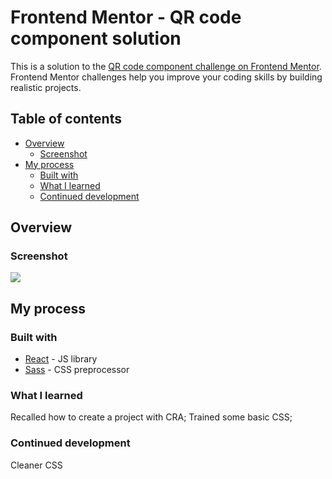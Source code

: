 # Frontend Mentor - QR code component solution

This is a solution to the [QR code component challenge on Frontend Mentor](https://www.frontendmentor.io/challenges/qr-code-component-iux_sIO_H). Frontend Mentor challenges help you improve your coding skills by building realistic projects. 

## Table of contents

- [Overview](#overview)
  - [Screenshot](#screenshot)
- [My process](#my-process)
  - [Built with](#built-with)
  - [What I learned](#what-i-learned)
  - [Continued development](#continued-development)

## Overview

### Screenshot

![](https://i.imgur.com/R9I0UNA.png)

## My process

### Built with

- [React](https://reactjs.org/) - JS library
- [Sass](https://sass-lang.com/) - CSS preprocessor

### What I learned

Recalled how to create a project with CRA;
Trained some basic CSS;

### Continued development

Cleaner CSS
